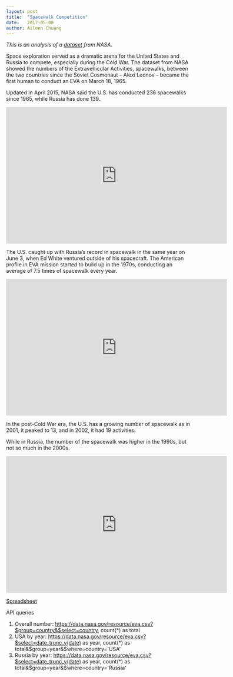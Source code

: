 ```yaml
---
layout: post
title:  "Spacewalk Competition"
date:   2017-05-08
author: Aileen Chuang
---
```


_This is an analysis of a [dataset](https://data.nasa.gov/Raw-Data/Extra-vehicular-Activity-EVA-US-and-Russia/9kcy-zwvn) from NASA._

Space exploration served as a dramatic arena for the United States and Russia to compete, especially during the Cold War. The dataset from NASA showed the numbers of the Extravehicular Activities, spacewalks, between the two countries since the Soviet Cosmonaut – Alexi Leonov – became the first human to conduct an EVA on March 18, 1965.

Updated in April 2015, NASA said the U.S. has conducted 236 spacewalks since 1965, while Russia has done 139.

<iframe width="600" height="371" seamless frameborder="0" scrolling="no" src="https://docs.google.com/spreadsheets/d/11MvR4YgIegRUpcJHkUipI4sYjuEit45n3m5WqrKebcs/pubchart?oid=931686000&amp;format=interactive"></iframe>

The U.S. caught up with Russia’s record in spacewalk in the same year on June 3, when Ed White ventured outside of his spacecraft. The American profile in EVA mission started to build up in the 1970s, conducting an average of 7.5 times of spacewalk every year.

<iframe width="600" height="371" seamless frameborder="0" scrolling="no" src="https://docs.google.com/spreadsheets/d/11MvR4YgIegRUpcJHkUipI4sYjuEit45n3m5WqrKebcs/pubchart?oid=436267471&amp;format=interactive"></iframe>

In the post-Cold War era, the U.S. has a growing number of spacewalk as in 2001, it peaked to 13, and in 2002, it had 19 activities.

While in Russia, the number of the spacewalk was higher in the 1990s, but not so much in the 2000s.

<iframe width="600" height="371" seamless frameborder="0" scrolling="no" src="https://docs.google.com/spreadsheets/d/11MvR4YgIegRUpcJHkUipI4sYjuEit45n3m5WqrKebcs/pubchart?oid=1084628964&amp;format=interactive"></iframe>

[Spreadsheet](https://docs.google.com/spreadsheets/d/11MvR4YgIegRUpcJHkUipI4sYjuEit45n3m5WqrKebcs/edit?usp=sharing)

API queries
1. Overall number:
https://data.nasa.gov/resource/eva.csv?$group=country&$select=country, count(*) as total
2. USA by year:
https://data.nasa.gov/resource/eva.csv?$select=date_trunc_y(date) as year, count(*) as total&$group=year&$where=country='USA'
3. Russia by year:
https://data.nasa.gov/resource/eva.csv?$select=date_trunc_y(date) as year, count(*) as total&$group=year&$where=country='Russia'
